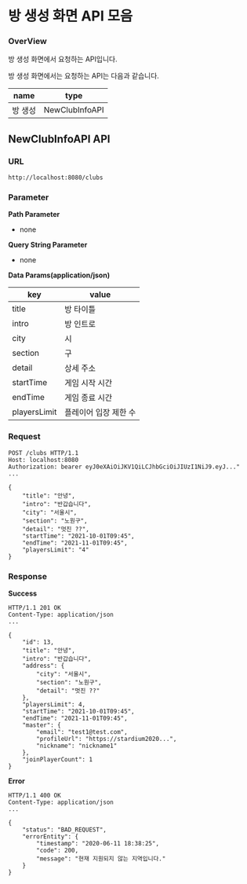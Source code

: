 # 방 생성 화면 API 모음

### OverView
방 생성 화면에서 요청하는 API입니다.

방 생성 화면에서는 요청하는 API는 다음과 같습니다.

|name|type|
|------|---------------------------|
|방 생성|NewClubInfoAPI|

## NewClubInfoAPI API


### URL

```
http://localhost:8080/clubs
```

### Parameter

**Path Parameter**

* none

**Query String Parameter**

* none

**Data Params(application/json)**

|key|value|
|------|------|
|title|방 타이틀|
|intro|방 인트로|
|city|시|
|section|구|
|detail|상세 주소|
|startTime|게임 시작 시간|
|endTime|게임 종료 시간|
|playersLimit|플레이어 입장 제한 수|

### Request

```
POST /clubs HTTP/1.1
Host: localhost:8080
Authorization: bearer eyJ0eXAiOiJKV1QiLCJhbGciOiJIUzI1NiJ9.eyJ..."
...

{
    "title": "안녕",
    "intro": "반갑습니다",
    "city": "서울시",
    "section": "노원구",
    "detail": "멋진 ??",
    "startTime": "2021-10-01T09:45",
    "endTime": "2021-11-01T09:45",
    "playersLimit": "4"
}
```

### Response

**Success**

```
HTTP/1.1 201 OK
Content-Type: application/json
...

{
    "id": 13,
    "title": "안녕",
    "intro": "반갑습니다",
    "address": {
        "city": "서울시",
        "section": "노원구",
        "detail": "멋진 ??"
    },
    "playersLimit": 4,
    "startTime": "2021-10-01T09:45",
    "endTime": "2021-11-01T09:45",
    "master": {
        "email": "test1@test.com",
        "profileUrl": "https://stardium2020...",
        "nickname": "nickname1"
    },
    "joinPlayerCount": 1
}
```

**Error**

```
HTTP/1.1 400 OK
Content-Type: application/json
...

{
    "status": "BAD_REQUEST",
    "errorEntity": {
        "timestamp": "2020-06-11 18:38:25",
        "code": 200,
        "message": "현재 지원되지 않는 지역입니다."
    }
}
```
